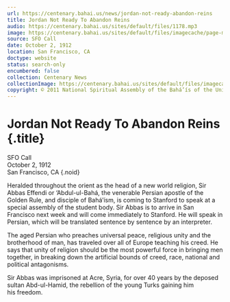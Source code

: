 ```yaml
---
url: https://centenary.bahai.us/news/jordan-not-ready-abandon-reins
title: Jordan Not Ready To Abandon Reins
audio: https://centenary.bahai.us/sites/default/files/1178.mp3
image: https://centenary.bahai.us/sites/default/files/imagecache/page-main-image/images/press_clippings/10-02-1912%2CSFO%20Call%20pg%2005%20col%2003%2C%20Jordan%20Not%20Ready%20To%20Abandon%20Reins%20%28A-B%20mentioned%29%20-%20001_Page_1_Image_0001.png
source: SFO Call
date: October 2, 1912
location: San Francisco, CA
doctype: website
status: search-only
encumbered: false
collection: Centenary News
collectionImage: https://centenary.bahai.us/sites/default/files/imagecache/theme-image/main_image/abdulbaha-overview-small_0.jpg
copyright: © 2011 National Spiritual Assembly of the Bahá’ís of the United States
---
```



# Jordan Not Ready To Abandon Reins {.title}

SFO Call  
October 2, 1912  
San Francisco, CA
{.noid}  



Heralded throughout the orient as the head of a new world religion, Sir Abbas Effendi or ‘Abdul-ul-Bahá, the venerable Persian apostle of the Golden Rule, and disciple of Bahá’ísm, is coming to Stanford to speak at a special assembly of the student body. Sir Abbas is to arrive in San Francisco next week and will come immediately to Stanford. He will speak in Persian, which will be translated sentence by sentence by an interpreter.

The aged Persian who preaches universal peace, religious unity and the brotherhood of man, has traveled over all of Europe teaching his creed. He says that unity of religion should be the most powerful force in bringing men together, in breaking down the artificial bounds of creed, race, national and political antagonisms.

Sir Abbas was imprisoned at Acre, Syria, for over 40 years by the deposed sultan Abd-ul-Hamid, the rebellion of the young Turks gaining him his freedom.